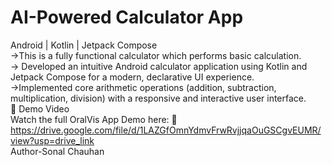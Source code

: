 # AI-Powered Calculator App
Android | Kotlin | Jetpack Compose 
<br>
->This is a fully functional calculator which performs basic calculation.<br>
-> Developed an intuitive Android calculator application using Kotlin and Jetpack Compose for 
a modern, declarative UI experience. <br>
->Implemented core arithmetic operations (addition, subtraction, multiplication, division) with a 
responsive and interactive user interface.
<br>
🎥 Demo Video<br>
Watch the full OralVis App Demo here: 📌https://drive.google.com/file/d/1LAZGfOmnYdmvFrwRvjjqaOuGSCgvEUMR/view?usp=drive_link 
<br>
Author-Sonal Chauhan
